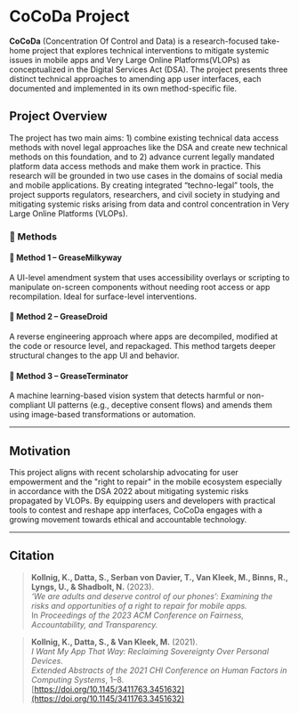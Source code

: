 # CoCoDa Project

**CoCoDa** (Concentration Of Control and Data) is a research-focused take-home project that explores technical interventions to mitigate systemic issues in mobile apps and Very Large Online Platforms(VLOPs) as conceptualized in the Digital Services Act (DSA). The project presents three distinct technical approaches to amending app user interfaces, each documented and implemented in its own method-specific file.

## Project Overview

The project has two main aims: 1) combine existing technical data access methods with novel legal approaches like the DSA and create new technical methods on this foundation, and to 2) advance current legally mandated platform data access methods and make them work in practice. This research will be grounded in two use cases in the domains of social media and mobile applications. By creating integrated “techno-legal” tools, the project supports regulators, researchers, and civil society in studying and mitigating systemic risks arising from data and control concentration in Very Large Online Platforms (VLOPs).

### 📁 Methods

#### 🔧 Method 1 – **GreaseMilkyway**
A UI-level amendment system that uses accessibility overlays or scripting to manipulate on-screen components without needing root access or app recompilation. Ideal for surface-level interventions.

#### 🧩 Method 2 – **GreaseDroid**
A reverse engineering approach where apps are decompiled, modified at the code or resource level, and repackaged. This method targets deeper structural changes to the app UI and behavior.

#### 🤖 Method 3 – **GreaseTerminator**
A machine learning-based vision system that detects harmful or non-compliant UI patterns (e.g., deceptive consent flows) and amends them using image-based transformations or automation.

---

## Motivation

This project aligns with recent scholarship advocating for user empowerment and the "right to repair" in the mobile ecosystem especially in accordance with the DSA 2022 about mitigating systemic risks propagated by VLOPs. By equipping users and developers with practical tools to contest and reshape app interfaces, CoCoDa engages with a growing movement towards ethical and accountable technology.

---

## Citation

> **Kollnig, K., Datta, S., Serban von Davier, T., Van Kleek, M., Binns, R., Lyngs, U., & Shadbolt, N.** (2023).  
> *‘We are adults and deserve control of our phones’: Examining the risks and opportunities of a right to repair for mobile apps.*  
> In *Proceedings of the 2023 ACM Conference on Fairness, Accountability, and Transparency.*

> **Kollnig, K., Datta, S., & Van Kleek, M.** (2021).  
> *I Want My App That Way: Reclaiming Sovereignty Over Personal Devices.*  
> *Extended Abstracts of the 2021 CHI Conference on Human Factors in Computing Systems*, 1–8.  
> [https://doi.org/10.1145/3411763.3451632](https://doi.org/10.1145/3411763.3451632)


